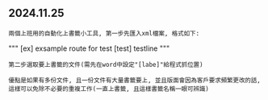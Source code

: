 ## 2024.11.25
    兩個上班用的自動化上書籤小工具, 第一步先匯入xml檔案, 格式如下:

"""
[ex]
    exsample route 
        for test
[test]
    testline
"""

    第二步選取要上書籤的文件(需先在word中設定"[labe]"給程式抓位置)

    優點是如果有多份文件, 且一份文件有大量書籤要上, 並且版面會因為客戶要求頻繁更改的話, 這樣可以免除不必要的重複工作(一直上書籤, 且這樣書籤名稱一眼可辨識)


